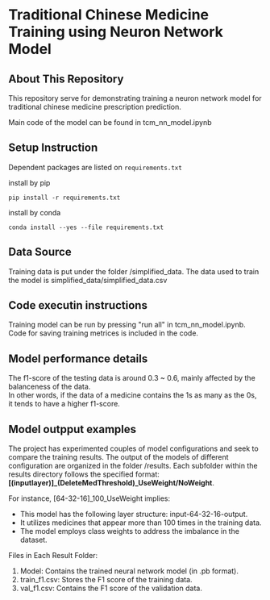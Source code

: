 # Traditional Chinese Medicine Training using Neuron Network Model

## About This Repository

This repository serve for demonstrating training a neuron network model for traditional chinese medicine prescription prediction.

Main code of the model can be found in tcm_nn_model.ipynb

## Setup Instruction

Dependent packages are listed on `requirements.txt`

install by pip
```
pip install -r requirements.txt
```

install by conda
```
conda install --yes --file requirements.txt
```

## Data Source
Training data is put under the folder /simplified_data. The data used to train the model is simplified_data/simplified_data.csv

## Code executin instructions
Training model can be run by pressing "run all" in tcm_nn_model.ipynb. Code for saving training metrices is included in the code.

## Model performance details
The f1-score of the testing data is around 0.3 ~ 0.6, mainly affected by the balanceness of the data.<br>
In other words, if the data of a medicine contains the 1s as many as the 0s, it tends to have a higher f1-score.

## Model outpput examples
The project has experimented couples of model configurations and seek to compare the training results.  The output of the models of different configuration are organized in the folder /results. Each subfolder within the results directory follows the specified format: 
**\[(inputlayer)\]_(DeleteMedThreshold)_UseWeight/NoWeight**.

For instance, \[64-32-16\]_100_UseWeight implies:
* This model has the following layer structure: input-64-32-16-output.
* It utilizes medicines that appear more than 100 times in the training data.
* The model employs class weights to address the imbalance in the dataset.

Files in Each Result Folder:
1. Model: Contains the trained neural network model (in .pb format).
2. train_f1.csv: Stores the F1 score of the training data.
3. val_f1.csv: Contains the F1 score of the validation data.

